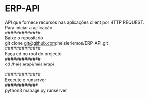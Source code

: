 # ERP-API
API que fornece recursos nas aplicações client por HTTP REQUEST.
<br>
Para iniciar a aplicação 
<br>
#############
<br>
Baixe o repositorio
<br>
git clone git@github.com:heislerlemos/ERP-API.git
<br>
#############
<br>
Faça cd no root do projecto
<br>
#############
<br>
cd /heislerapi/heislerapi   
<br>
#############
<br>
Execute o runserver
<br>
############
<br>
python3 manage.py  runserver  
<br>
